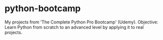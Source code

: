 # python-bootcamp
My projects from 'The Complete Python Pro Bootcamp' (Udemy).
Objective: Learn Python from scratch to an advanced level by applying it to real projects.
